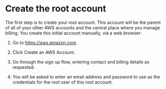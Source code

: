 # Create the root account

The first step is to create your root account. This account will be the parent of all of your other AWS accounts and the central place where you manage billing. You create this initial account manually, via a web browser:

1. Go to <https://aws.amazon.com>.

2. Click Create an AWS Account.

3. Go through the sign up flow, entering contact and billing details as requested.

4. You will be asked to enter an email address and password to use as the credentials for the root user of this root account.
